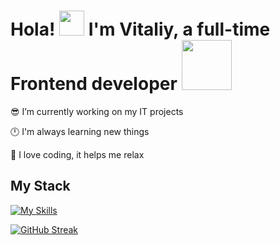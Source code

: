 # <div>Hola!  <img src="https://user-images.githubusercontent.com/18350557/176309783-0785949b-9127-417c-8b55-ab5a4333674e.gif" width="40"> I'm Vitaliy, a full-time Frontend developer <img src="https://media.giphy.com/media/WUlplcMpOCEmTGBtBW/giphy.gif" width="80">

😎 I’m currently working on my IT projects

🕛 I'm always learning new things  

🌲 I love coding, it helps me relax  
</div>  
  
## <div>My Stack</div>  

[![My Skills](https://skillicons.dev/icons?i=html,css,scss,js,react,next,gulp,figma,git,vercel,vscode&)](https://skillicons.dev)

[![GitHub Streak](http://github-readme-streak-stats.herokuapp.com?user=VitaliyLF&theme=transparent&hide_border=true)](https://git.io/streak-stats)



